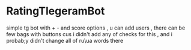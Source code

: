 # RatingTlegeramBot
simple tg bot with + - and score options , u can add users , there can be few bags with buttons cus i didn't add any of checks for this , and i probab;y didn't change all of ru\ua words there 
